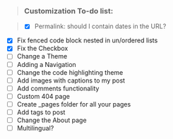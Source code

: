 <br>

> ### Customization To-do list:

>- [x] Permalink: should I contain dates in the URL?
- [x] Fix fenced code block nested in un/ordered lists
- [x] Fix the Checkbox
- [ ]  Change a Theme
- [ ]  Adding a Navigation
- [ ]  Change the code highlighting theme
- [ ]  Add images with captions to my post
- [ ]  Add comments functionality
- [ ]  Custom 404 page
- [ ]  Create _pages folder for all your pages
- [ ]  Add tags to post
- [ ]  Change the About page
- [ ]  Multilingual?
